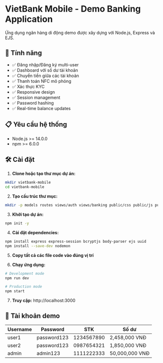 # VietBank Mobile - Demo Banking Application

Ứng dụng ngân hàng di động demo được xây dựng với Node.js, Express và EJS.

## 🚀 Tính năng

- ✅ Đăng nhập/Đăng ký multi-user
- ✅ Dashboard với số dư tài khoản
- ✅ Chuyển tiền giữa các tài khoản
- ✅ Thanh toán NFC mô phỏng
- ✅ Xác thực KYC
- ✅ Responsive design
- ✅ Session management
- ✅ Password hashing
- ✅ Real-time balance updates

## 📋 Yêu cầu hệ thống

- Node.js >= 14.0.0
- npm >= 6.0.0

## 🛠️ Cài đặt

1. **Clone hoặc tạo thư mục dự án:**
```bash
mkdir vietbank-mobile
cd vietbank-mobile
```

2. **Tạo cấu trúc thư mục:**
```bash
mkdir -p models routes views/auth views/banking public/css public/js public/images middleware utils config logs
```

3. **Khởi tạo dự án:**
```bash
npm init -y
```

4. **Cài đặt dependencies:**
```bash
npm install express express-session bcryptjs body-parser ejs uuid
npm install --save-dev nodemon
```

5. **Copy tất cả các file code vào đúng vị trí**

6. **Chạy ứng dụng:**
```bash
# Development mode
npm run dev

# Production mode  
npm start
```

7. **Truy cập:** http://localhost:3000

## 👥 Tài khoản demo

| Username | Password | STK | Số dư |
|----------|----------|-----|-------|
| user1 | password123 | 1234567890 | 2,458,000 VNĐ |
| user2 | password123 | 0987654321 | 1,850,000 VNĐ |
| admin | admin123 | 1111222333 | 50,000,000 VNĐ |
